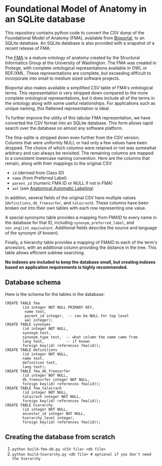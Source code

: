 # Foundational Model of Anatomy in an SQLite database

This repository contains python code to convert the CSV dump of the Foundational Model of Anatomy (FMA), available from [Bioportal](http://bioportal.bioontology.org/ontologies/FMA), to an SQLite database.  An SQLite database is also provided with a snapshot of a recent release of FMA.

The [FMA](http://si.washington.edu/projects/fma) is a mature ontology of anatomy created by the Structural Informatics Group at the University of Washington. The FMA was created in Protege, with complete ontological representations available in OWL or RDF/XML.  These representations are complete, but exceeding difficult to incorporate into small to medium sized software projects.

Bioportal also makes available a simplified CSV table of FMA's ontological terms.  This representation is very stripped down compared to the more complete ontological representations, but it does include all of the terms in the ontology along with some useful relationships.  For applications such as unique naming, this flattened representation is ideal.

To further improve the utility of this tabular FMA representation, we have converted the CSV format into an SQLite database.  This form allows rapid search over the database on almost any software platform.  

The fma-sqlite is stripped down even further from the CSV version.  Columns that were uniformly NULL or had only a few values have been dropped.  The choice of which columns were retained or not was somewhat arbitrary and can always be revisited.  The remaining columns are mapped to a consistent lowercase naming convention.  Here are the columns that remain, along with their mappings to the original CSV:

 * `id` (derived from Class ID)
 * `name` (from Preferred Label)
 * `parent_id` (numeric FMA ID or NULL if not in FMA)
 * `aal` (see [Anatomical Automatic Labeling](http://www.cyceron.fr/index.php/en/plateforme-en/freeware))

In addition, several fields of the original CSV have multiple values (`definitions`, `dk_freesurfer`, and `talairach`).  These columns have been broken out into their own tables with each row representing one value.  

A special synonyms table provides a mapping from FMAID to every name in the database for that ID, including `synonym`, `preferred_label`, and `non_english_equivalent`. Additional fields describe the source and language of the synonym (if known).

Finally, a hierarchy table provides a mapping of FMAID to each of the term's ancestors, with an additional column providing the distance in the tree.  This table allows efficient subtree searching.

**No indexes are included to keep the database small, but creating indexes based on application requirements is highly recommended.**

## Database schema

Here is the schema for the tables in the database:
```
CREATE TABLE fma
        (id integer NOT NULL PRIMARY KEY,
         name text,
         parent_id integer,  -- can be NULL for top level
         aal integer);
CREATE TABLE synonyms
        (id integer NOT NULL,
        synonym text,
        synonym_type text,  -- what column the name came from
        lang text,          -- if known
        foreign key(id) references fma(id));
CREATE TABLE definitions
        (id integer NOT NULL,
        name text,
        definition text,
        lang text);
CREATE TABLE fma_dk_freesurfer
        (id integer NOT NULL,
        dk_freesurfer integer NOT NULL,
        foreign key(id) references fma(id));
CREATE TABLE fma_talairach
        (id integer NOT NULL,
        talairach integer NOT NULL,
        foreign key(id) references fma(id));
CREATE TABLE hierarchy
        (id integer NOT NULL,
        ancestor_id integer NOT NULL,
        hierarchy_level integer,
        foreign key(id) references fma(id));
```

## Creating the database from scratch

 1. `python build-fma-db.py <CSV file> <db file>`
 2. `python build-hierarchy.py <db file> # optional if you don't need the hierarchy`
